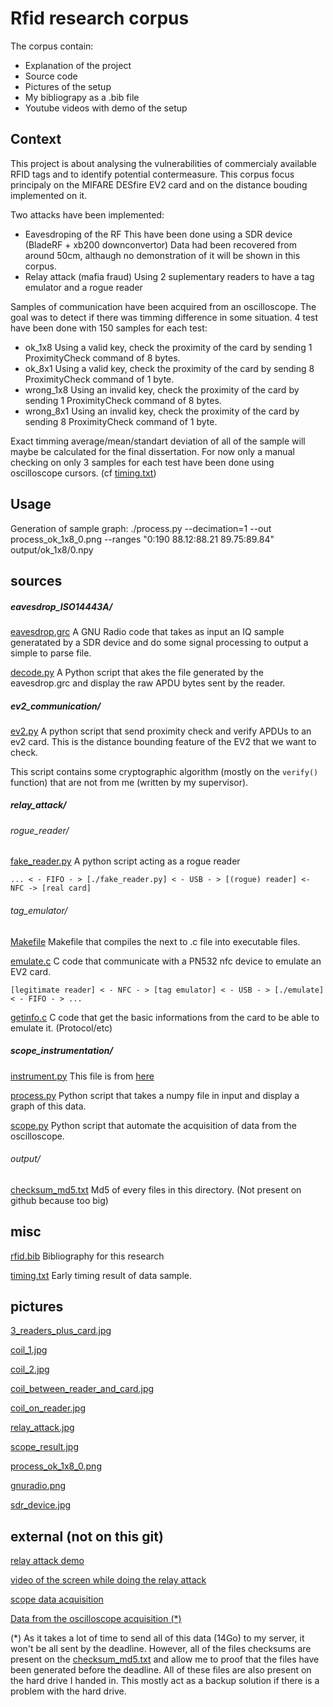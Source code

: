 # Rfid research corpus

The corpus contain:
- Explanation of the project
- Source code
- Pictures of the setup
- My bibliograpy as a .bib file
- Youtube videos with demo of the setup

## Context

This project is about analysing the vulnerabilities of commercialy available RFID tags and to identify potential contermeasure.
This corpus focus principaly on the MIFARE DESfire EV2 card and on the distance bouding implemented on it.

Two attacks have been implemented:
- Eavesdroping of the RF
This have been done using a SDR device (BladeRF + xb200 downconvertor)
Data had been recovered from around 50cm, althaugh no demonstration of it will be shown in this corpus.
- Relay attack (mafia fraud)
Using 2 suplementary readers to have a tag emulator and a rogue reader

Samples of communication have been acquired from an oscilloscope. The goal was to detect if there was timming difference in some situation.
4 test have been done with 150 samples for each test:
- ok_1x8
Using a valid key, check the proximity of the card by sending 1 ProximityCheck command of 8 bytes.
- ok_8x1
Using a valid key, check the proximity of the card by sending 8 ProximityCheck command of 1 byte.
- wrong_1x8
Using an invalid key, check the proximity of the card by sending 1 ProximityCheck command of 8 bytes.
- wrong_8x1
Using an invalid key, check the proximity of the card by sending 8 ProximityCheck command of 1 byte.

Exact timming average/mean/standart deviation of all of the sample will maybe be calculated for the final dissertation. For now only a manual checking on only 3 samples for each test have been done using oscilloscope cursors. (cf [timing.txt](misc/timing.txt))

## Usage

Generation of sample graph:
./process.py --decimation=1 --out process_ok_1x8_0.png --ranges "0:190 88.12:88.21 89.75:89.84" output/ok_1x8/0.npy

## sources
##### eavesdrop_ISO14443A/
[eavesdrop.grc](sources/eavesdrop_ISO14443A/eavesdrop.grc)
A GNU Radio code that takes as input an IQ sample generatated by a SDR device and do some signal processing to output a simple to parse file.

[decode.py](sources/eavesdrop_ISO14443A/decode.py)
A Python script that akes the file generated by the eavesdrop.grc and display the raw APDU bytes sent by the reader.

##### ev2_communication/
[ev2.py](sources/ev2_communication/ev2.py)
A python script that send proximity check and verify APDUs to an ev2 card.
This is the distance bounding feature of the EV2 that we want to check.

This script contains some cryptographic algorithm (mostly on the `verify()` function) that are not from me (written by my supervisor).

##### relay_attack/
###### rogue_reader/
[fake_reader.py](sources/relay_attack/rogue_reader/fake_reader.py)
A python script acting as a rogue reader
```
... < - FIFO - > [./fake_reader.py] < - USB - > [(rogue) reader] <- NFC -> [real card]
```

###### tag_emulator/
[Makefile](sources/relay_attack/tag_emulator/Makefile)
Makefile that compiles the next to .c file into executable files.

[emulate.c](sources/relay_attack/tag_emulator/emulate.c)
C code that communicate with a PN532 nfc device to emulate an EV2 card.
```
[legitimate reader] < - NFC - > [tag emulator] < - USB - > [./emulate] < - FIFO - > ...
```

[getinfo.c](sources/relay_attack/tag_emulator/getinfo.c)
C code that get the basic informations from the card to be able to emulate it. (Protocol/etc)


##### scope_instrumentation/
[instrument.py](sources/scope_instrumentation/instrument.py)
This file is from [here](http://www.cibomahto.com/2010/04/controlling-a-rigol-oscilloscope-using-linux-and-python/)

[process.py](sources/scope_instrumentation/process.py)
Python script that takes a numpy file in input and display a graph of this data.

[scope.py](sources/scope_instrumentation/scope.py)
Python script that automate the acquisition of data from the oscilloscope.

###### output/
[checksum_md5.txt](sources/scope_instrumentation/output/checksum_md5.txt)
Md5 of every files in this directory. (Not present on github because too big) 

## misc
[rfid.bib](misc/rfid.bib)
Bibliography for this research

[timing.txt](misc/timing.txt)
Early timing result of data sample.

## pictures
[3_readers_plus_card.jpg](pictures/3_readers_plus_card.jpg)

[coil_1.jpg](pictures/coil_1.jpg)

[coil_2.jpg](pictures/coil_2.jpg)

[coil_between_reader_and_card.jpg](pictures/coil_between_reader_and_card.jpg)

[coil_on_reader.jpg](pictures/coil_on_reader.jpg)

[relay_attack.jpg](pictures/relay_attack.jpg)

[scope_result.jpg](pictures/scope_result.jpg)

[process_ok_1x8_0.png](pictures/process_ok_1x8_0.png)

[gnuradio.png](pictures/gnuradio.png)

[sdr_device.jpg](pictures/sdr_device.jpg)

## external (not on this git)
[relay attack demo](https://youtu.be/xrbX1eyYmmM)

[video of the screen while doing the relay attack](https://youtu.be/zv1wj6LL6Sk)

[scope data acquisition](https://youtu.be/v0CtLfY0V7U)

[Data from the oscilloscope acquisition (*)](http://www.eax.ovh/rfid/output/)

\(*) As it takes a lot of time to send all of this data (14Go) to my server, it won't be all sent by the deadline.
However, all of the files checksums are present on the [checksum_md5.txt](sources/scope_instrumentation/output/checksum_md5.txt) and allow me to proof that the files have been generated before the deadline.
All of these files are also present on the hard drive I handed in. This mostly act as a backup solution if there is a problem with the hard drive.